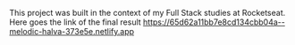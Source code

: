 This project was built in the context of my Full Stack studies at Rocketseat. Here goes the link of the final result https://65d62a11bb7e8cd134cbb04a--melodic-halva-373e5e.netlify.app

